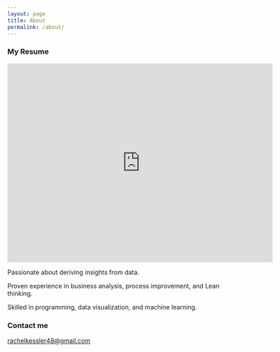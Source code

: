 ```yaml
---
layout: page
title: About
permalink: /about/
---
```

### My Resume

<html>
  <head>
    <title>Resume</title>
  </head>
  <body>
    <iframe width="600" height="450" src="https://datastudio.google.com/embed/reporting/61133d40-dfbd-471c-88c4-ba0be7b981ac/page/vqkXB" frameborder="0" style="border:0" allowfullscreen></iframe>
  </body>
</html>

Passionate about deriving insights from data.

Proven experience in business analysis, process improvement, and Lean thinking.

Skilled in programming, data visualization, and machine learning. 

### Contact me

[rachelkessler48@gmail.com](mailto:rachelkessler48@gmail.com)
